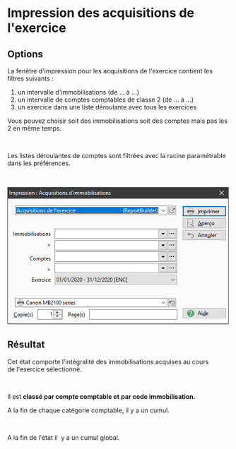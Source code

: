 # Impression des acquisitions de l'exercice
## Options


La fenêtre d'impression pour les acquisitions de l'exercice contient les filtres suivants :


1. un intervalle d'immobilisations (de ... à ...)
2. un intervalle de comptes comptables de classe 2 (de ... à ...)
3. un exercice dans une liste déroulante avec tous les exercices


Vous pouvez choisir soit des immobilisations soit des comptes mais pas les 2 en même temps. 


 


Les listes déroulantes de comptes sont filtrées avec la racine paramétrable dans les préférences.


 


![](ImpressionAcquisitionsImmobilisations.png)


## Résultat


Cet état comporte l'intégralité des immobilisations acquises au cours de l'exercice sélectionné.


 


Il est **classé par compte comptable et** **par code immobilisation.**


  





A la fin de chaque catégorie comptable, il y a un cumul.


 


A la fin de l'état il  y a un cumul global.


## 


 


